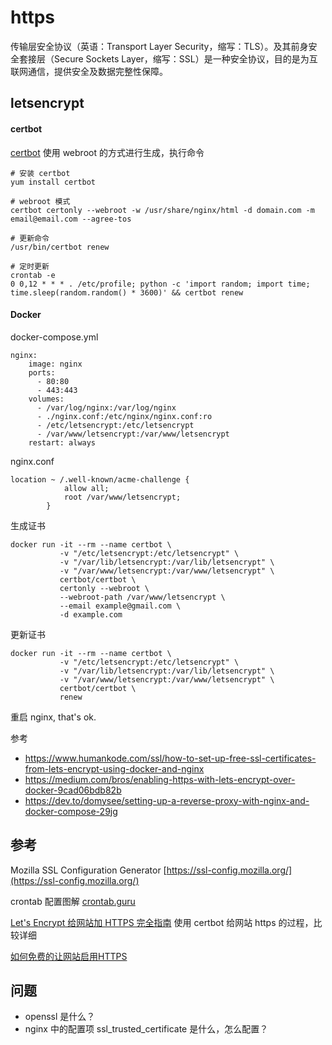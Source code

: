 # https

传输层安全协议（英语：Transport Layer Security，缩写：TLS）。及其前身安全套接层（Secure Sockets Layer，缩写：SSL）是一种安全协议，目的是为互联网通信，提供安全及数据完整性保障。

## letsencrypt


#### certbot

[certbot](https://certbot.eff.org/#centosrhel7-nginx) 使用 webroot 的方式进行生成，执行命令

```
# 安装 certbot
yum install certbot

# webroot 模式
certbot certonly --webroot -w /usr/share/nginx/html -d domain.com -m email@email.com --agree-tos

# 更新命令
/usr/bin/certbot renew

# 定时更新
crontab -e
0 0,12 * * * . /etc/profile; python -c 'import random; import time; time.sleep(random.random() * 3600)' && certbot renew
```

#### Docker

docker-compose.yml

```
nginx:
    image: nginx
    ports:
      - 80:80
      - 443:443
    volumes:
      - /var/log/nginx:/var/log/nginx
      - ./nginx.conf:/etc/nginx/nginx.conf:ro
      - /etc/letsencrypt:/etc/letsencrypt
      - /var/www/letsencrypt:/var/www/letsencrypt
    restart: always
```

nginx.conf

```
location ~ /.well-known/acme-challenge {
            allow all;
            root /var/www/letsencrypt;
        }
```

生成证书

```
docker run -it --rm --name certbot \
           -v "/etc/letsencrypt:/etc/letsencrypt" \
           -v "/var/lib/letsencrypt:/var/lib/letsencrypt" \
           -v "/var/www/letsencrypt:/var/www/letsencrypt" \
           certbot/certbot \
           certonly --webroot \
           --webroot-path /var/www/letsencrypt \
           --email example@gmail.com \
           -d example.com
```

更新证书

```
docker run -it --rm --name certbot \
           -v "/etc/letsencrypt:/etc/letsencrypt" \
           -v "/var/lib/letsencrypt:/var/lib/letsencrypt" \
           -v "/var/www/letsencrypt:/var/www/letsencrypt" \
           certbot/certbot \
           renew
```

重启 nginx, that's ok.

参考

- https://www.humankode.com/ssl/how-to-set-up-free-ssl-certificates-from-lets-encrypt-using-docker-and-nginx
- https://medium.com/bros/enabling-https-with-lets-encrypt-over-docker-9cad06bdb82b
- https://dev.to/domysee/setting-up-a-reverse-proxy-with-nginx-and-docker-compose-29jg

## 参考

Mozilla SSL Configuration Generator
[https://ssl-config.mozilla.org/](https://ssl-config.mozilla.org/)

crontab 配置图解
[crontab.guru](https://crontab.guru/#0_0_1_*/1_*)

[Let's Encrypt 给网站加 HTTPS 完全指南](https://ksmx.me/letsencrypt-ssl-https/)
使用 certbot 给网站 https 的过程，比较详细

[如何免费的让网站启用HTTPS](https://coolshell.cn/articles/18094.html)


## 问题
- openssl 是什么？
- nginx 中的配置项 ssl_trusted_certificate 是什么，怎么配置？



